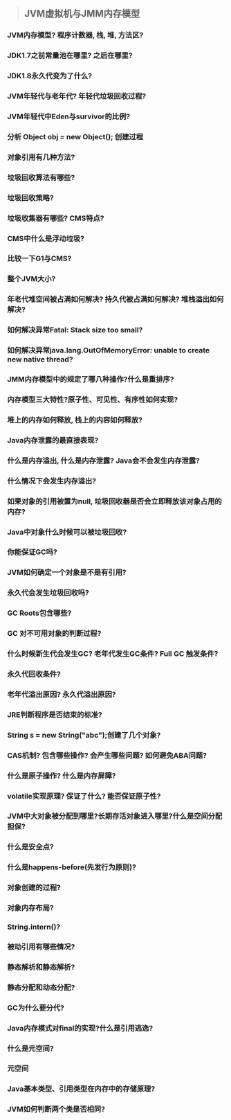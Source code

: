 > ## JVM虚拟机与JMM内存模型

### JVM内存模型? 程序计数器, 栈, 堆, 方法区?
### JDK1.7之前常量池在哪里? 之后在哪里?
### JDK1.8永久代变为了什么?
### JVM年轻代与老年代? 年轻代垃圾回收过程? 
### JVM年轻代中Eden与survivor的比例?
### 分析 Object obj = new Object(); 创建过程
### 对象引用有几种方法?
### 垃圾回收算法有哪些?
### 垃圾回收策略?
### 垃圾收集器有哪些? CMS特点?
### CMS中什么是浮动垃圾?
### 比较一下G1与CMS?
### 整个JVM大小?
### 年老代堆空间被占满如何解决? 持久代被占满如何解决? 堆栈溢出如何解决?
### 如何解决异常Fatal: Stack size too small?
### 如何解决异常java.lang.OutOfMemoryError: unable to create new native thread?
### JMM内存模型中的规定了哪八种操作?什么是重排序?
### 内存模型三大特性?原子性、可见性、有序性如何实现?
### 堆上的内存如何释放, 栈上的内容如何释放?
### Java内存泄露的最直接表现? 
### 什么是内存溢出, 什么是内存泄露? Java会不会发生内存泄露?
### 什么情况下会发生内存溢出?
### 如果对象的引用被置为null, 垃圾回收器是否会立即释放该对象占用的内存?
### Java中对象什么时候可以被垃圾回收?
### 你能保证GC吗?
### JVM如何确定一个对象是不是有引用?
### 永久代会发生垃圾回收吗?
### GC Roots包含哪些?
### GC 对不可用对象的判断过程?
### 什么时候新生代会发生GC? 老年代发生GC条件? Full GC 触发条件?
### 永久代回收条件?
### 老年代溢出原因? 永久代溢出原因?
### JRE判断程序是否结束的标准?
### String s = new String("abc");创建了几个对象?
### CAS机制? 包含哪些操作? 会产生哪些问题? 如何避免ABA问题?
### 什么是原子操作? 什么是内存屏障?
### volatile实现原理? 保证了什么? 能否保证原子性?
### JVM中大对象被分配到哪里?长期存活对象进入哪里?什么是空间分配担保?
### 什么是安全点?
### 什么是happens-before(先发行为原则)?
### 对象创建的过程?
### 对象内存布局?
### String.intern()?
### 被动引用有哪些情况?
### 静态解析和静态解析?
### 静态分配和动态分配?
### GC为什么要分代?
### Java内存模式对final的实现?什么是引用逃逸?
### 什么是元空间?
### 元空间
### Java基本类型、引用类型在内存中的存储原理?
### JVM如何判断两个类是否相同?